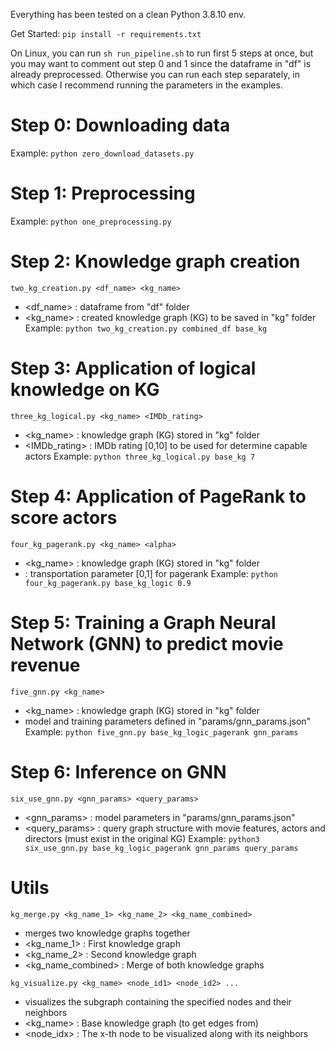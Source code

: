 Everything has been tested on a clean Python 3.8.10 env.

Get Started:
`pip install -r requirements.txt`

On Linux, you can run `sh run_pipeline.sh` to run first 5 steps at once, but you may want to comment out step 0 and 1 since the dataframe in "df" is already preprocessed. Otherwise you can run each step separately, in which case I recommend running the parameters in the examples.


# Step 0: Downloading data
Example: `python zero_download_datasets.py`

# Step 1: Preprocessing
Example: `python one_preprocessing.py`

# Step 2: Knowledge graph creation
`two_kg_creation.py <df_name> <kg_name>`
- <df_name> : dataframe from "df" folder
- <kg_name> : created knowledge graph (KG) to be saved in "kg" folder
Example: `python two_kg_creation.py combined_df base_kg`

# Step 3: Application of logical knowledge on KG
`three_kg_logical.py <kg_name> <IMDb_rating>`
- <kg_name> : knowledge graph (KG) stored in "kg" folder
- <IMDb_rating> : IMDb rating [0,10] to be used for determine capable actors
Example: `python three_kg_logical.py base_kg 7`

# Step 4: Application of PageRank to score actors
`four_kg_pagerank.py <kg_name> <alpha>`
- <kg_name> : knowledge graph (KG) stored in "kg" folder
- <alpha> : transportation parameter [0,1] for pagerank
Example: `python four_kg_pagerank.py base_kg_logic 0.9`

# Step 5: Training a Graph Neural Network (GNN) to predict movie revenue
`five_gnn.py <kg_name>`
- <kg_name> : knowledge graph (KG) stored in "kg" folder
- model and training parameters defined in "params/gnn_params.json"
Example: `python five_gnn.py base_kg_logic_pagerank gnn_params`

# Step 6: Inference on GNN
`six_use_gnn.py <gnn_params> <query_params>`
- <gnn_params> : model parameters in "params/gnn_params.json"
- <query_params> : query graph structure with movie features, actors and directors (must exist in the original KG)
Example: `python3 six_use_gnn.py base_kg_logic_pagerank gnn_params query_params`

# Utils
`kg_merge.py <kg_name_1> <kg_name_2> <kg_name_combined>`
- merges two knowledge graphs together
- <kg_name_1> : First knowledge graph
- <kg_name_2> : Second knowledge graph
- <kg_name_combined> : Merge of both knowledge graphs

`kg_visualize.py <kg_name> <node_id1> <node_id2> ...`
- visualizes the subgraph containing the specified nodes and their neighbors
- <kg_name> : Base knowledge graph (to get edges from)
- <node_idx> : The x-th node to be visualized along with its neighbors
